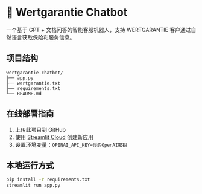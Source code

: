 # 🤖 Wertgarantie Chatbot

一个基于 GPT + 文档问答的智能客服机器人，支持 WERTGARANTIE 客户通过自然语言获取保险和服务信息。

## 项目结构

```
wertgarantie-chatbot/
├── app.py
├── wertgarantie.txt
├── requirements.txt
└── README.md
```

## 在线部署指南

1. 上传此项目到 GitHub
2. 使用 [Streamlit Cloud](https://streamlit.io/cloud) 创建新应用
3. 设置环境变量：`OPENAI_API_KEY=你的OpenAI密钥`

## 本地运行方式

```bash
pip install -r requirements.txt
streamlit run app.py
```
